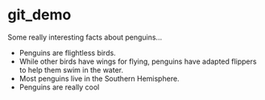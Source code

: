 # git_demo

Some really interesting facts about penguins...

* Penguins are flightless birds.
* While other birds have wings for flying, penguins have adapted flippers to help them swim in the water.
* Most penguins live in the Southern Hemisphere.
* Penguins are really cool
